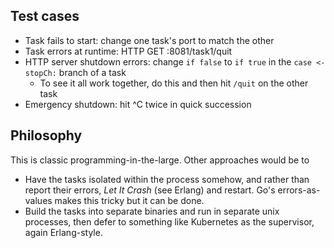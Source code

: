 ## Test cases
* Task fails to start: change one task's port to match the other
* Task errors at runtime: HTTP GET :8081/task1/quit
* HTTP server shutdown errors: change `if false` to `if true` in the `case <-stopCh:` branch of a task
  * To see it all work together, do this and then hit `/quit` on the other task
* Emergency shutdown: hit ^C twice in quick succession

## Philosophy
This is classic programming-in-the-large.
Other approaches would be to
* Have the tasks isolated within the process somehow, and rather than report their errors, _Let It Crash_ (see Erlang) and restart. Go's errors-as-values makes this tricky but it can be done.
* Build the tasks into separate binaries and run in separate unix processes, then defer to something like Kubernetes as the supervisor, again Erlang-style.
